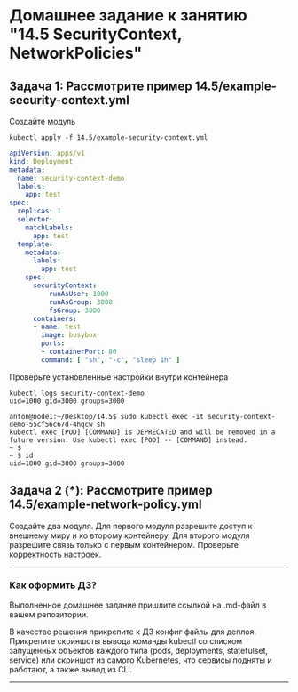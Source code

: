 # Домашнее задание к занятию "14.5 SecurityContext, NetworkPolicies"

## Задача 1: Рассмотрите пример 14.5/example-security-context.yml

Создайте модуль

```
kubectl apply -f 14.5/example-security-context.yml
```
```yaml
apiVersion: apps/v1
kind: Deployment
metadata:
  name: security-context-demo
  labels:
    app: test
spec:
  replicas: 1
  selector:
    matchLabels:
      app: test
  template:
    metadata:
      labels:
        app: test
    spec:
      securityContext:
          runAsUser: 1000
          runAsGroup: 3000
          fsGroup: 3000
      containers:
      - name: test
        image: busybox
        ports:
        - containerPort: 80
        command: [ "sh", "-c", "sleep 1h" ]
```
Проверьте установленные настройки внутри контейнера

```
kubectl logs security-context-demo
uid=1000 gid=3000 groups=3000
```
```commandline
anton@node1:~/Desktop/14.5$ sudo kubectl exec -it security-context-demo-55cf56c67d-4hqcw sh
kubectl exec [POD] [COMMAND] is DEPRECATED and will be removed in a future version. Use kubectl exec [POD] -- [COMMAND] instead.
~ $ 
~ $ id
uid=1000 gid=3000 groups=3000
```

## Задача 2 (*): Рассмотрите пример 14.5/example-network-policy.yml

Создайте два модуля. Для первого модуля разрешите доступ к внешнему миру
и ко второму контейнеру. Для второго модуля разрешите связь только с
первым контейнером. Проверьте корректность настроек.

---

### Как оформить ДЗ?

Выполненное домашнее задание пришлите ссылкой на .md-файл в вашем репозитории.

В качестве решения прикрепите к ДЗ конфиг файлы для деплоя. Прикрепите скриншоты вывода команды kubectl со списком запущенных объектов каждого типа (pods, deployments, statefulset, service) или скриншот из самого Kubernetes, что сервисы подняты и работают, а также вывод из CLI.

---